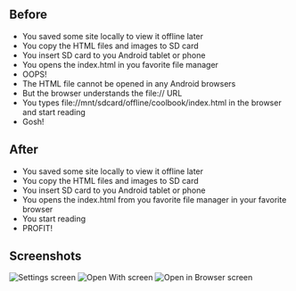 Before
------

* You saved some site locally to view it offline later
* You copy the HTML files and images to SD card
* You insert SD card to you Android tablet or phone
* You opens the index.html in you favorite file manager
* OOPS!
* The HTML file cannot be opened in any Android browsers
* But the browser understands the file:// URL
* You types file://mnt/sdcard/offline/coolbook/index.html in the browser and start reading
* Gosh!

After
-----

* You saved some site locally to view it offline later
* You copy the HTML files and images to SD card
* You insert SD card to you Android tablet or phone
* You opens the index.html from you favorite file manager in your favorite browser
* You start reading
* PROFIT!

Screenshots
-----------

![Settings screen](/gelin/open-in-browser/raw/default/misc/screenshots/settings.png)
![Open With screen](/gelin/open-in-browser/raw/default/misc/screenshots/open_with.png)
![Open in Browser screen](/gelin/open-in-browser/raw/default/misc/screenshots/open_in_browser.png)